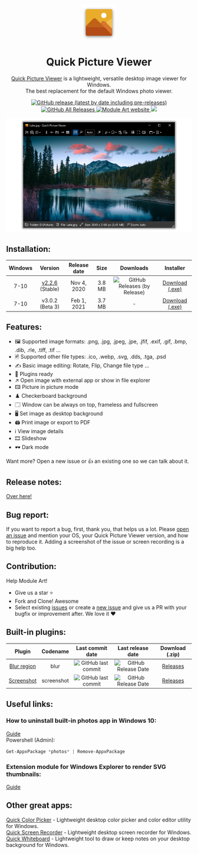 <p align="center">
  <img src="/quick-picture-viewer/resources/imgs/picture96.png">
</p>
<h1 align="center">Quick Picture Viewer</h1>

<p align="center">
  <a href="https://moduleart.github.io/quick-picture-viewer/">Quick Picture Viewer</a> is a lightweight, versatile desktop image viewer for Windows.<br>The best replacement for the default Windows photo viewer.
</p>

<p align="center">
  <a href="https://github.com/ModuleArt/quick-picture-viewer/releases">
    <img alt="GitHub release (latest by date including pre-releases)" src="https://img.shields.io/github/v/release/moduleart/quick-picture-viewer?include_prereleases">
    <img alt="GitHub All Releases" src="https://img.shields.io/github/downloads/ModuleArt/quick-picture-viewer/total">
  </a>
  <a href="https://moduleart.github.io">
    <img alt="Module Art website" src="https://img.shields.io/badge/www-moduleart-%2300BCD4">
  </a>
  <a alt="Trello roadmap" href="https://trello.com/b/mFgTs747/quick-picture-viewer">
    <img src="https://img.shields.io/badge/planner-trello-%230079BF" />
  </a>
</p>

<p align="center">	
  <a href="https://moduleart.github.io/quick-picture-viewer">
    <img src="/docs/screenshots/main.png">
  </a>
</p>

## Installation:

| Windows | Version | Release date | Size | Downloads | Installer |
| :---: | :---: | :---: | :---: | :---: | :---: |
| 7-10 | <a href="https://github.com/ModuleArt/quick-picture-viewer/releases/tag/v2.2.6">v2.2.6</a> (Stable) | Nov 4, 2020 | 3.8 MB | ![GitHub Releases (by Release)](https://img.shields.io/github/downloads/ModuleArt/quick-picture-viewer/v2.2.6/total?label=latest%40v2.2.6) | <a href="https://github.com/ModuleArt/quick-picture-viewer/releases/download/v2.2.6/QuickPictureViewer-Setup.exe">Download (.exe)</a> |
| 7-10 | v3.0.2 (Beta 3) | Feb 1, 2021 | 3.7 MB | - | <a href="https://github.com/ModuleArt/quick-picture-viewer/raw/master/inno-setup/beta/v3.0.2-beta3.exe">Download (.exe)</a> |

## Features:

* 🖼️ Supported image formats: .png, .jpg, .jpeg, .jpe, .jfif, .exif, .gif, .bmp, .dib, .rle, .tiff, .tif ...
* 🖻 Supported other file types: .ico, .webp, .svg, .dds, .tga, .psd
* ✍️ Basic image editing: Rotate, Flip, Change file type ...
* 🧩 Plugins ready
* ↗️ Open image with external app or show in file explorer
* 🖽 Picture in picture mode
* ♟️ Checkerboard background
* 🗔 Window can be always on top, frameless and fullscreen
* 🖥️ Set image as desktop background
* 🖨️ Print image or export to PDF
* ℹ️ View image details
* 🎞️ Slideshow
* 🕶️ Dark mode

Want more? Open a new issue or 👍 an existing one so we can talk about it.

## Release notes:

<a href="https://github.com/ModuleArt/quick-picture-viewer/releases">Over here!</a>

## Bug report:

If you want to report a bug, first, thank you, that helps us a lot. Please <a href="https://github.com/ModuleArt/quick-picture-viewer/issues/new">open an issue</a> and mention your OS, your Quick Picture Viewer version, and how to reproduce it. Adding a screenshot of the issue or screen recording is a big help too.

## Contribution:

Help Module Art!

* Give us a star ⭐
* Fork and Clone! Awesome
* Select existing <a href="https://github.com/ModuleArt/quick-picture-viewer/issues">issues</a> or create a <a href="https://github.com/ModuleArt/quick-picture-viewer/issues/new">new issue</a> and give us a PR with your bugfix or improvement after. We love it ❤

## Built-in plugins:

| Plugin | Codename | Last commit date | Last release date | Download (.zip) |
| :---: | :---: | :---: | :---: | :---: |
| <a href="https://github.com/ModuleArt/qpv-plugins#blur">Blur region</a> | blur | ![GitHub last commit](https://img.shields.io/github/last-commit/ModuleArt/qpv-plugins) | ![GitHub Release Date](https://img.shields.io/github/release-date/ModuleArt/qpv-plugins) | <a href="https://github.com/ModuleArt/qpv-plugins/releases/">Releases</a> |
| <a href="https://github.com/ModuleArt/qpv-plugins#screenshot">Screenshot</a> | screenshot | ![GitHub last commit](https://img.shields.io/github/last-commit/ModuleArt/qpv-plugins) | ![GitHub Release Date](https://img.shields.io/github/release-date/ModuleArt/qpv-plugins) | <a href="https://github.com/ModuleArt/qpv-plugins/releases/">Releases</a> |

## Useful links:

### How to uninstall built-in photos app in Windows 10:
<a href="https://www.howtogeek.com/224798/how-to-uninstall-windows-10s-built-in-apps-and-how-to-reinstall-them/">Guide</a><br>
Powershell (Admin):

```powershell
Get-AppxPackage *photos* | Remove-AppxPackage
```

### Extension module for Windows Explorer to render SVG thumbnails:
<a href="https://github.com/tibold/svg-explorer-extension/">Guide</a>

## Other great apps:

<a href="https://github.com/ModuleArt/quick-color-picker/">Quick Color Picker</a> - Lightweight desktop color picker and color editor utility for Windows.<br>
<a href="https://github.com/ModuleArt/quick-screen-recorder/">Quick Screen Recorder</a> - Lightweight desktop screen recorder for Windows.<br>
<a href="https://github.com/ModuleArt/quick-whiteboard/">Quick Whiteboard</a> - Lightweight tool to draw or keep notes on your desktop background for Windows.
